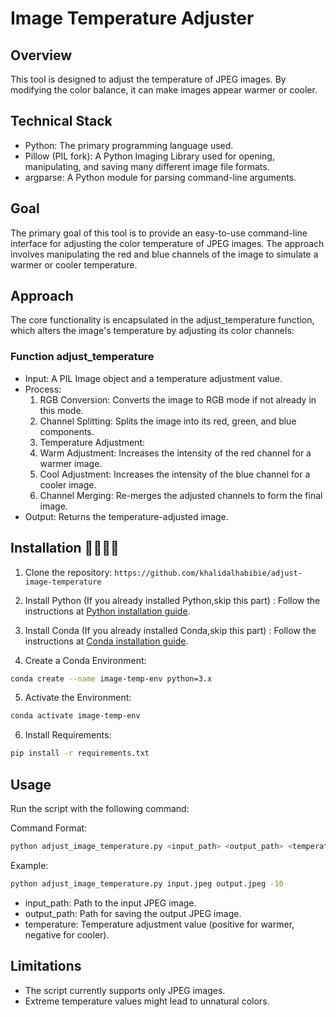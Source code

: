 # Image Temperature Adjuster
## Overview
This tool is designed to adjust the temperature of JPEG images. By modifying the color balance, it can make images appear warmer or cooler.

## Technical Stack
- Python: The primary programming language used.
- Pillow (PIL fork): A Python Imaging Library used for opening, manipulating, and saving many different image file formats.
- argparse: A Python module for parsing command-line arguments.

## Goal 
The primary goal of this tool is to provide an easy-to-use command-line interface for adjusting the color temperature of JPEG images. The approach involves manipulating the red and blue channels of the image to simulate a warmer or cooler temperature.

## Approach
The core functionality is encapsulated in the adjust_temperature function, which alters the image's temperature by adjusting its color channels:

### Function adjust_temperature
- Input: A PIL Image object and a temperature adjustment value.
- Process:
    1. RGB Conversion: Converts the image to RGB mode if not already in this mode.
    2. Channel Splitting: Splits the image into its red, green, and blue components.
    3. Temperature Adjustment:
    4. Warm Adjustment: Increases the intensity of the red channel for a warmer image.
    5. Cool Adjustment: Increases the intensity of the blue channel for a cooler image.
    6. Channel Merging: Re-merges the adjusted channels to form the final image.
- Output: Returns the temperature-adjusted image.

## Installation 🙌👨‍💻🚀

1. Clone the repository: `https://github.com/khalidalhabibie/adjust-image-temperature`
2. Install Python (If you already installed Python,skip this part) : Follow the instructions at [Python installation guide](https://wiki.python.org/moin/BeginnersGuide/Download).
3. Install Conda (If you already installed Conda,skip this part) : Follow the instructions at [Conda installation guide](https://docs.conda.io/projects/conda/en/stable/user-guide/install/index.html).

4. Create a Conda Environment:
```bash
conda create --name image-temp-env python=3.x
```
5. Activate the Environment:
```bash
conda activate image-temp-env
```
6. Install Requirements:
```bash
pip install -r requirements.txt
```

## Usage
Run the script with the following command:

Command Format:
```bash
python adjust_image_temperature.py <input_path> <output_path> <temperature>
```

Example:
```bash
python adjust_image_temperature.py input.jpeg output.jpeg -10
```

* input_path: Path to the input JPEG image.
* output_path: Path for saving the output JPEG image.
* temperature: Temperature adjustment value (positive for warmer, negative for cooler).

## Limitations
* The script currently supports only JPEG images.
* Extreme temperature values might lead to unnatural colors.